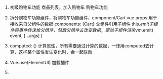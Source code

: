 1. 初级购物车功能
商品列表，加入购物车
购物车功能
2. 拆分购物车功能组件，将购物车功能组件，component/Cart.vue
props 用于接收来自父组件的数据
components: {Cart} 父组件引用子组件
this.$emit 子组件将事件传递给父组件，然后父组件去改变数据，驱动子组件渲染
  vm.$emit( event, […args] )
3. computed: {} 计算属性，所有需要通过计算的数据，一律用computed去计算，这样某个属性发生变化时，会一起联动
4. Vue.use(ElementUI) 加载插件

5.
